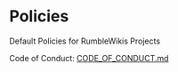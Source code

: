 # Policies
Default Policies for RumbleWikis Projects

Code of Conduct: [CODE_OF_CONDUCT.md](CODE_OF_CONDUCT.md)

